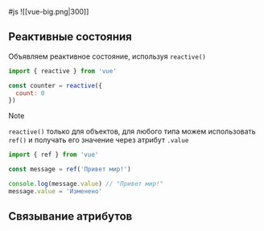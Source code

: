 #js
![[vue-big.png|300]]
## Реактивные состояния
Объявляем реактивное состояние, используя `reactive()` 
```js
import { reactive } from 'vue'

const counter = reactive({
  count: 0
})
```
>[!Note]
>`reactive()` только для объектов, для любого типа можем использовать `ref()` и получать его значение через атрибут `.value`
>```js
>import { ref } from 'vue'
>
>const message = ref('Привет мир!')
>
>console.log(message.value) // "Привет мир!"
>message.value = 'Изменено'
>```

## Связывание атрибутов
